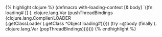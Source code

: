 {% highlight clojure %}
(defmacro with-loading-context [& body]
  `((fn loading# [] 
        (. clojure.lang.Var (pushThreadBindings {clojure.lang.Compiler/LOADER  
                                                 (.getClassLoader (.getClass ^Object loading#))}))
        (try
         ~@body
         (finally
          (. clojure.lang.Var (popThreadBindings)))))))
{% endhighlight %}
